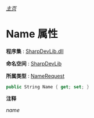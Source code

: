 ###### [主页](./Index.md "主页")

# Name 属性

**程序集** : [SharpDevLib.dll](./SharpDevLib.assembly.md "SharpDevLib.dll")

**命名空间** : [SharpDevLib](./SharpDevLib.namespace.md "SharpDevLib")

**所属类型** : [NameRequest](./SharpDevLib.NameRequest.md "NameRequest")

``` csharp
public String Name { get; set; }
```

**注释**

*name*



